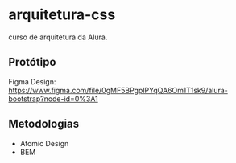 # arquitetura-css
curso de arquitetura da Alura. 

## Protótipo
Figma Design:
https://www.figma.com/file/0gMF5BPgplPYqQA6Om1T1sk9/alura-bootstrap?node-id=0%3A1

## Metodologias
- Atomic Design
- BEM
